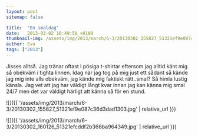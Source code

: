 ```yaml
---
layout: post
sitemap: false

title:  "En smaldag"
date:   2013-03-02 16:49:58 +0100
thumbnail-img: /assets/img/2013/march/6-3/20130302_155827_51321ef9e087c36d3dad1303.jpg
author: Eva
tags: ["2013"]
---
```


Jisses alltså. Jag tränar oftast i pösiga t-shirtar eftersom jag alltid känt mig så obekväm i tighta linnen. Idag när jag tog på mig just ett sådant så kände jag mig inte alls obekväm, jag kände mig faktiskt rätt..smal? Så himla lustig känsla. Jag vet att jag har väldigt långt kvar innan jag kan känna mig smal 24/7 men det var väldigt härligt att känna så för en stund.

![]({{ '/assets/img/2013/march/6-3/20130302_155827_51321ef9e087c36d3dad1303.jpg'  | relative_url }})

![]({{ '/assets/img/2013/march/6-3/20130302_160126_51321efcddf2b366ba964349.jpg'  | relative_url }})

